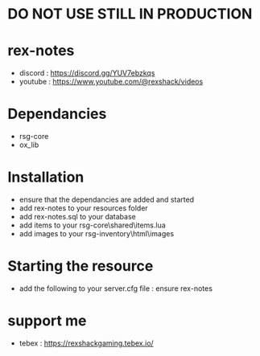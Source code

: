 # DO NOT USE STILL IN PRODUCTION

# rex-notes
- discord : https://discord.gg/YUV7ebzkqs
- youtube : https://www.youtube.com/@rexshack/videos

# Dependancies
- rsg-core
- ox_lib

# Installation
- ensure that the dependancies are added and started
- add rex-notes to your resources folder
- add rex-notes.sql to your database
- add items to your rsg-core\shared\items.lua
- add images to your rsg-inventory\html\images

# Starting the resource
- add the following to your server.cfg file : ensure rex-notes

# support me
- tebex : https://rexshackgaming.tebex.io/